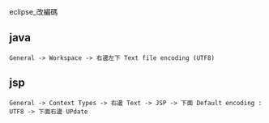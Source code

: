 eclipse_改編碼

## java
	General -> Workspace -> 右邊左下 Text file encoding (UTF8)

## jsp 
	General -> Context Types -> 右邊 Text -> JSP -> 下面 Default encoding : UTF8 -> 下面右邊 UPdate 